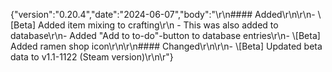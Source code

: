 {"version":"0.20.4","date":"2024-06-07","body":"\r\n#### Added\r\n\r\n- \\[Beta] Added item mixing to crafting\r\n -
This was also added to database\r\n- Added \"Add to to-do\"-button to database entries\r\n- \\[Beta] Added ramen shop
icon\r\n\r\n#### Changed\r\n\r\n- \\[Beta] Updated beta data to v1.1-1122 (Steam version)\r\n\r"}
